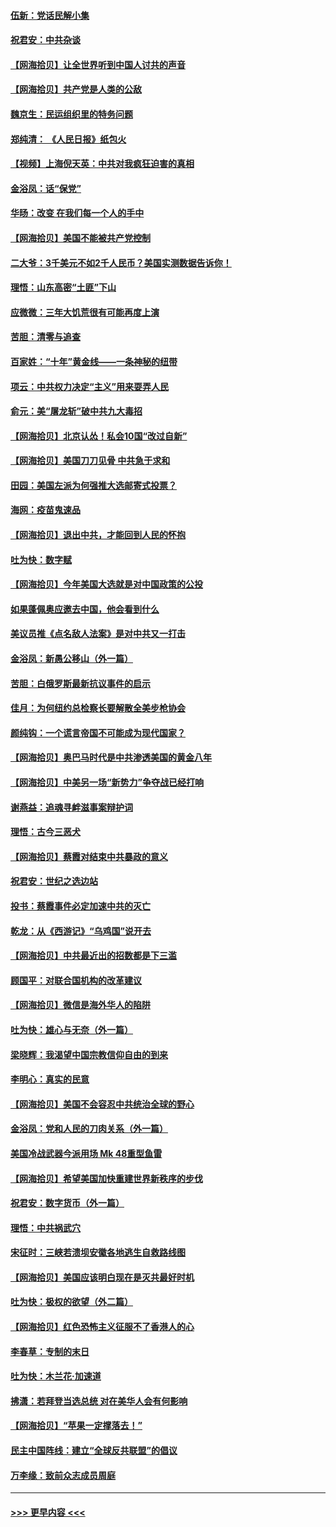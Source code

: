 #### [伍新：党话民解小集](../pages/nsc993/n12366907.md?t=08301451) 
#### [祝君安：中共杂谈](../pages/nsc993/n12366076.md?t=08301451) 
#### [【网海拾贝】让全世界听到中国人讨共的声音](../pages/nsc993/n12365569.md?t=08301451) 
#### [【网海拾贝】共产党是人类的公敌](../pages/nsc993/n12363182.md?t=08301451) 
#### [魏京生：民运组织里的特务问题](../pages/nsc993/n12363010.md?t=08301451) 
#### [郑纯清： 《人民日报》纸包火](../pages/nsc993/n12362706.md?t=08301451) 
#### [【视频】上海倪天英：中共对我疯狂迫害的真相](../pages/nsc993/n12356341.md?t=08301451) 
#### [金浴凤：话“保党”](../pages/nsc993/n12361867.md?t=08301451) 
#### [华旸：改变 在我们每一个人的手中](../pages/nsc993/n12361774.md?t=08301451) 
#### [【网海拾贝】美国不能被共产党控制](../pages/nsc993/n12360271.md?t=08301451) 
#### [二大爷：3千美元不如2千人民币？美国实测数据告诉你！](../pages/nsc993/n12358563.md?t=08301451) 
#### [理悟：山东高密“土匪”下山](../pages/nsc993/n12358535.md?t=08301451) 
#### [应微微：三年大饥荒很有可能再度上演](../pages/nsc993/n12358523.md?t=08301451) 
#### [苦胆：清零与追查](../pages/nsc993/n12358501.md?t=08301451) 
#### [百家姓：“十年”黄金线——一条神秘的纽带](../pages/nsc993/n12358319.md?t=08301451) 
#### [项云：中共权力决定“主义”用来耍弄人民](../pages/nsc993/n12358172.md?t=08301451) 
#### [俞元：美“屠龙斩”破中共九大毒招](../pages/nsc993/n12357822.md?t=08301451) 
#### [【网海拾贝】北京认怂！私会10国“改过自新”](../pages/nsc993/n12357784.md?t=08301451) 
#### [【网海拾贝】美国刀刀见骨 中共急于求和](../pages/nsc993/n12355511.md?t=08301451) 
#### [田园：美国左派为何强推大选邮寄式投票？](../pages/nsc993/n12352963.md?t=08301451) 
#### [海网：疫苗鬼速品](../pages/nsc993/n12354438.md?t=08301451) 
#### [【网海拾贝】退出中共，才能回到人民的怀抱](../pages/nsc993/n12352634.md?t=08301451) 
#### [吐为快：数字赋](../pages/nsc993/n12352317.md?t=08301451) 
#### [【网海拾贝】今年美国大选就是对中国政策的公投](../pages/nsc993/n12350973.md?t=08301451) 
#### [如果蓬佩奥应邀去中国，他会看到什么](../pages/nsc993/n12350945.md?t=08301451) 
#### [美议员推《点名敌人法案》是对中共又一打击](../pages/nsc993/n12350765.md?t=08301451) 
#### [金浴凤：新愚公移山（外一篇）](../pages/nsc993/n12350253.md?t=08301451) 
#### [苦胆：白俄罗斯最新抗议事件的启示](../pages/nsc993/n12349989.md?t=08301451) 
#### [佳月：为何纽约总检察长要解散全美步枪协会](../pages/nsc993/n12349939.md?t=08301451) 
#### [颜纯钩：一个谎言帝国不可能成为现代国家？](../pages/nsc993/n12349898.md?t=08301451) 
#### [【网海拾贝】奥巴马时代是中共渗透美国的黄金八年](../pages/nsc993/n12349284.md?t=08301451) 
#### [【网海拾贝】中美另一场“新势力”争夺战已经打响](../pages/nsc993/n12346998.md?t=08301451) 
#### [谢燕益：追魂寻衅滋事案辩护词](../pages/nsc993/n12346892.md?t=08301451) 
#### [理悟：古今三恶犬](../pages/nsc993/n12345190.md?t=08301451) 
#### [【网海拾贝】蔡霞对结束中共暴政的意义](../pages/nsc993/n12344263.md?t=08301451) 
#### [祝君安：世纪之选边站](../pages/nsc993/n12342382.md?t=08301451) 
#### [投书：蔡霞事件必定加速中共的灭亡](../pages/nsc993/n12341881.md?t=08301451) 
#### [乾龙：从《西游记》“乌鸡国”说开去](../pages/nsc993/n12341690.md?t=08301451) 
#### [【网海拾贝】中共最近出的招数都是下三滥](../pages/nsc993/n12341593.md?t=08301451) 
#### [顾国平：对联合国机构的改革建议](../pages/nsc993/n12339928.md?t=08301451) 
#### [【网海拾贝】微信是海外华人的陷阱](../pages/nsc993/n12338868.md?t=08301451) 
#### [吐为快：雄心与无奈（外一篇）](../pages/nsc993/n12338132.md?t=08301451) 
#### [梁晓辉：我渴望中国宗教信仰自由的到来](../pages/nsc993/n12336657.md?t=08301451) 
#### [李明心：真实的民意](../pages/nsc993/n12336089.md?t=08301451) 
#### [【网海拾贝】美国不会容忍中共统治全球的野心](../pages/nsc993/n12336063.md?t=08301451) 
#### [金浴凤：党和人民的刀肉关系（外一篇）](../pages/nsc993/n12335834.md?t=08301451) 
#### [美国冷战武器今派用场 Mk 48重型鱼雷](../pages/nsc993/n12335354.md?t=08301451) 
#### [【网海拾贝】希望美国加快重建世界新秩序的步伐](../pages/nsc993/n12334224.md?t=08301451) 
#### [祝君安：数字货币（外一篇）](../pages/nsc993/n12334186.md?t=08301451) 
#### [理悟：中共祸武穴](../pages/nsc993/n12333962.md?t=08301451) 
#### [宋征时：三峡若溃坝安徽各地逃生自救路线图](../pages/nsc993/n12332450.md?t=08301451) 
#### [【网海拾贝】美国应该明白现在是灭共最好时机](../pages/nsc993/n12332313.md?t=08301451) 
#### [吐为快：极权的欲望（外二篇）](../pages/nsc993/n12332089.md?t=08301451) 
#### [【网海拾贝】红色恐怖主义征服不了香港人的心](../pages/nsc993/n12329296.md?t=08301451) 
#### [李春草：专制的末日](../pages/nsc993/n12329079.md?t=08301451) 
#### [吐为快：木兰花‧加速道](../pages/nsc993/n12327366.md?t=08301451) 
#### [拂潇：若拜登当选总统 对在美华人会有何影响](../pages/nsc993/n12295996.md?t=08301451) 
#### [【网海拾贝】“苹果一定撑落去！”](../pages/nsc993/n12326784.md?t=08301451) 
#### [民主中国阵线：建立“全球反共联盟”的倡议](../pages/nsc993/n12324177.md?t=08301451) 
#### [万李缘：致前众志成员周庭](../pages/nsc993/n12324635.md?t=08301451) 

----
#### [ >>> 更早内容 <<< ](../indexes/nsc993-earlier.md)

